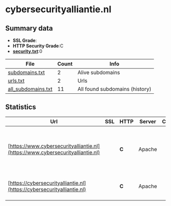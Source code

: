 

# cybersecurityalliantie.nl
## Summary data


 - **SSL Grade**:
 - **HTTP Security Grade**:C
 - **[security.txt](https://www.digitaleoverheid.nl/nieuws/standaard-security-txt-nu-verplicht-voor-overheid/)**:0


| File       | Count | Info |
|------------|-------|------|
|[subdomains.txt](/data/cybersecurityalliantie.nl/subdomains.txt)|2|Alive subdomains|
|[urls.txt](/data/cybersecurityalliantie.nl/urls.txt)|2|Urls|
|[all_subdomains.txt](/data/cybersecurityalliantie.nl/all_subdomains.txt)|11|All found subdomains (history)|


## Statistics


| Url | SSL | HTTP | Server | Cookie | HSTS | CORS | CTO | CSP | XFO | XXP | RP |FP| Tech |Title |
|--------|-------|-------|------|------|------|------|------|------|------|------|------|------|------|------|
|[https://www.cybersecurityalliantie.nl](https://www.cybersecurityalliantie.nl)| | **C**|Apache| |:white_check_mark: | | | | | | :white_check_mark: | |Apache HTTP Server HSTS MySQL PHP WordPress|Home - Cybersecu...|
|[https://cybersecurityalliantie.nl](https://cybersecurityalliantie.nl)| | **C**|Apache| |:white_check_mark: | | | | | | :white_check_mark: | |Apache HTTP Server HSTS||

